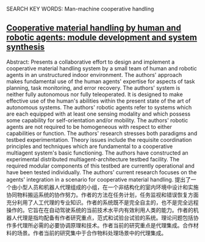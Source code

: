 SEARCH KEY WORDS: Man-machine cooperative handling

## [Cooperative material handling by human and robotic agents: module development and system synthesis](https://ieeexplore.ieee.org/abstract/document/525797)
Abstract:
Presents a collaborative effort to design and implement a cooperative material handling system by a small team of human and robotic agents in an unstructured indoor environment. The authors' approach makes fundamental use of the human agents' expertise for aspects of task planning, task monitoring, and error recovery. The authors' system is neither fully autonomous nor fully teleoperated. It is designed to make effective use of the human's abilities within the present state of the art of autonomous systems. The authors' robotic agents refer to systems which are each equipped with at least one sensing modality and which possess some capability for self-orientation and/or mobility. The authors' robotic agents are not required to be homogeneous with respect to either capabilities or function. The authors' research stresses both paradigms and testbed experimentation. Theory issues include the requisite coordination principles and techniques which are fundamental to a cooperative multiagent system's basic functioning. The authors have constructed an experimental distributed multiagent-architecture testbed facility. The required modular components of this testbed are currently operational and have been tested individually. The authors' current research focuses on the agents' integration in a scenario for cooperative material handling.
提出了一个由小型人员和机器人代理组成的小组，在一个非结构化的室内环境中设计和实施协同物料搬运系统的协作努力。作者的方法在任务计划，任务监视和错误恢复方面充分利用了人工代理的专业知识。作者的系统既不是完全自主的，也不是完全远程操作的。它旨在在自动驾驶系统的当前技术水平内有效利用人类的能力。作者的机器人代理是指均配备有作者研究重点，范式和试验台试验的系统。理论问题包括协作多代理所必需的必要协调原理和技术。作者当前的研究重点是代理集成。合作材料的场景。作者当前的研究集中于合作物料处理场景中的代理集成。

